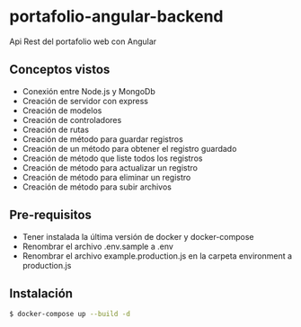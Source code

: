 # portafolio-angular-backend

Api Rest del portafolio web con Angular

## Conceptos vistos

- Conexión entre Node.js y MongoDb
- Creación de servidor con express
- Creación de modelos
- Creación de controladores
- Creación de rutas
- Creación de método para guardar registros
- Creación de un método para obtener el registro guardado
- Creación de método que liste todos los registros
- Creación de método para actualizar un registro
- Creación de método para eliminar un registro
- Creación de método para subir archivos

## Pre-requisitos

- Tener instalada la última versión de docker y docker-compose
- Renombrar el archivo .env.sample a .env
- Renombrar el archivo example.production.js en la carpeta environment a production.js

## Instalación

```bash
$ docker-compose up --build -d
``` 